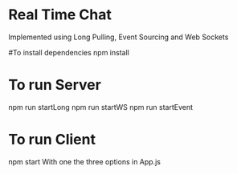 # Real Time Chat
Implemented using Long Pulling, Event Sourcing and Web Sockets

#To install dependencies
npm install

# To run Server
npm run startLong
npm run startWS
npm run startEvent
# To run Client
npm start
With one the three options in App.js
